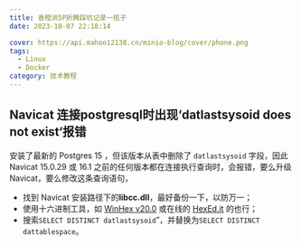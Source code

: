 ```yaml
---
title: 香橙派5P折腾踩坑记录一揽子
date: 2023-10-07 22:18:14

cover: https://api.mahoo12138.cn/minio-blog/cover/phone.png
tags:
  - Linux
  - Docker
category: 技术教程
---
```


## Navicat 连接postgresql时出现‘datlastsysoid does not exist‘报错

安装了最新的 Postgres 15 ，但该版本从表中删除了 `datlastsysoid` 字段，因此 Navicat 15.0.29 或 16.1 之前的任何版本都在连接执行查询时，会报错，要么升级 Navicat，要么修改这条查询语句，

- 找到 Navicat 安装路径下的**libcc.dll**，最好备份一下，以防万一；
- 使用十六进制工具，如 [WinHex v20.0](https://www.52pojie.cn/thread-1252078-1-1.html) 或在线的 [HexEd.it](https://hexed.it/) 的也行；
- 搜索`SELECT DISTINCT datlastsysoid`”，并替换为`SELECT DISTINCT dattablespace`。
